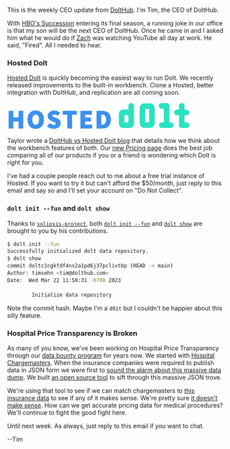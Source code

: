 This is the weekly CEO update from [DoltHub](https://www.dolthub.com/). I'm Tim, the CEO of DoltHub. 

With [HBO's Succession](https://www.hbo.com/succession) entering its final season, a running joke in our office is that my son will be the next CEO of DoltHub. Once he came in and I asked him what he would do if [Zach](https://www.dolthub.com/team#zach) was watching YouTube all day at work. He said, "Fired". All I needed to hear.

### Hosted Dolt

[Hosted Dolt](https://hosted.doltdb.com/) is quickly becoming the easiest way to run Dolt. We recently released improvements to the built-in workbench. Clone a Hosted, better integration with DoltHub, and replication are all coming soon.

[![Hosted Dolt](../images/hosted-logo.png)](https://hosted.doltdb.com/)

Taylor wrote a [DoltHub vs Hosted Dolt blog](https://www.dolthub.com/blog/2023-03-17-dolthub-vs-hosted-workbench/) that details how we think about the workbench features of both. Our [new Pricing page](https://www.dolthub.com/compare) does the best job comparing all of our products if you or a friend is wondering which Dolt is right for you.

I've had a couple people reach out to me about a free trial instance of Hosted. If you want to try it but can't afford the $50/month, just reply to this email and say so and I'll set your account on "Do Not Collect".

### `dolt init --fun` and `dolt show`

Thanks to [`solipsis-project`](https://github.com/solipsis-project), both [`dolt init --fun`](https://github.com/dolthub/dolt/pull/5580) and [`dolt show`](https://github.com/dolthub/dolt/pull/5564) are brought to you by his contributions.

```bash
$ dolt init --fun
Successfully initialized dolt data repository.
$ dolt show
commit doltc1cgkfdf4ns2a1pd6j37pclivtbp (HEAD -> main) 
Author: timsehn <tim@dolthub.com>
Date:  Wed Mar 22 11:50:31 -0700 2023

        Іnitіalіze dаtа reposіtоry

```

Note the commit hash. Maybe I'm a `d01t` but I couldn't be happier about this silly feature.

### Hospital Price Transparency is Broken

As many of you know, we've been working on Hospital Price Transparency through our [data bounty program](https://www.dolthub.com/bounties) for years now. We started with [Hospital Chargemasters](https://www.dolthub.com/repositories/dolthub/hospital-price-transparency-v3). When the insurance companies were required to publish data in JSON form we were first to [sound the alarm about this massive data dump](https://www.dolthub.com/blog/2022-09-02-a-trillion-prices/). We built [an open source tool](https://github.com/dolthub/data-analysis/tree/main/transparency-in-coverage/python/mrfutils) to sift through this massive JSON trove. 

We're using that tool to see if we can match chargemasters to [this insurance data](https://www.dolthub.com/repositories/dolthub/hospital-prices-allpayers/doc/main) to see if any of it makes sense. We're pretty sure [it doesn't make sense](https://www.dolthub.com/blog/2023-03-23-illusion-of-transparency/). How can we get accurate pricing data for medical procedures? We'll continue to fight the good fight here.

Until next week. As always, just reply to this email if you want to chat.

--Tim
